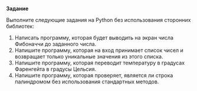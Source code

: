 **Задание**

Выполните следующие задания на Python без использования сторонних библиотек:
1. Написать программу, которая будет выводить на экран числа Фибоначчи до заданного числа.
2. Напишите программу, которая на вход принимает список чисел и возвращает только уникальные значения из этого списка.
3. Напишите программу, которая переводит температуру в градусах Фаренгейта в градусы Цельсия.
4. Напишите программу, которая проверяет, является ли строка палиндромом без использования стандартных методов.
